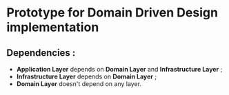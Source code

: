 # Prototype for Domain Driven Design implementation

## Dependencies : 

- **Application Layer** depends on **Domain Layer** and **Infrastructure Layer** ;
- **Infrastructure Layer** depends on **Domain Layer** ;
- **Domain Layer** doesn't depend on any layer.

